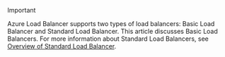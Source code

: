 > [!IMPORTANT]
> Azure Load Balancer supports two types of load balancers: Basic Load Balancer and Standard Load Balancer. This article discusses Basic Load Balancers. For more information about Standard Load Balancers, see [Overview of Standard Load Balancer](../articles/load-balancer/load-balancer-standard-overview.md).
